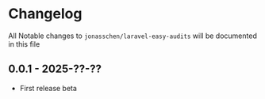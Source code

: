# Changelog

All Notable changes to `jonasschen/laravel-easy-audits` will be documented in this file

## 0.0.1 - 2025-??-??

-   First release beta
